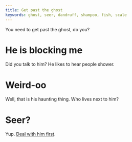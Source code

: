 ```yaml
---
title: Get past the ghost
keywords: ghost, seer, dandruff, shampoo, fish, scale
---
```


You need to get past the ghost, do you?

# He is blocking me
Did you talk to him? He likes to hear people shower.

# Weird-oo
Well, that is his haunting thing. Who lives next to him?

# Seer?
Yup. [Deal with him first](05-seer.md).